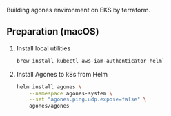 Building agones environment on EKS by terraform.

## Preparation (macOS)
1. Install local utilities
    ```bash
    brew install kubectl aws-iam-authenticator helm`
    ```

2. Install Agones to k8s from Helm
    ```bash
    helm install agones \
        --namespace agones-system \
        --set "agones.ping.udp.expose=false" \
        agones/agones
    ```
